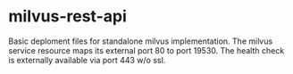 # milvus-rest-api

Basic deploment files for standalone milvus implementation.
The milvus service resource maps its external port 80 to port 19530.
The health check is externally available via port 443 w/o ssl.
